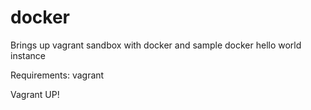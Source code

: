 # docker
Brings up vagrant sandbox with docker and sample docker hello world instance

Requirements: vagrant

Vagrant UP!

